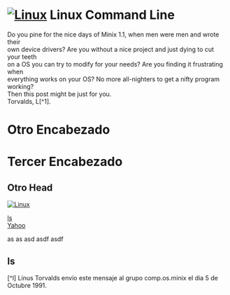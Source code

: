 # [![Linux](https://img.shields.io/badge/Linux-FCC624?logo=linux&logoColor=black)](#) Linux Command Line

Do you pine for the nice days of Minix 1.1, when men were men and wrote their  
own device drivers? Are you without a nice project and just dying to cut your teeth  
on a OS you can try to modify for your needs? Are you finding it frustrating when  
everything works on your OS? No more all-nighters to get a nifty program working?  
Then this post might be just for you.  
Torvalds, L[^1].  

# Otro Encabezado

# Tercer Encabezado

## Otro Head


[![Linux](https://img.shields.io/badge/Linux-FCC624?logo=linux&logoColor=black)](#)  


[ls](#ls)  
[Yahoo](https://www.yahoo.com)




as
as
asd
asdf
asdf

## ls

[^l] Linus Torvalds envio este mensaje al grupo comp.os.minix el dia 5 de Octubre 1991.  

